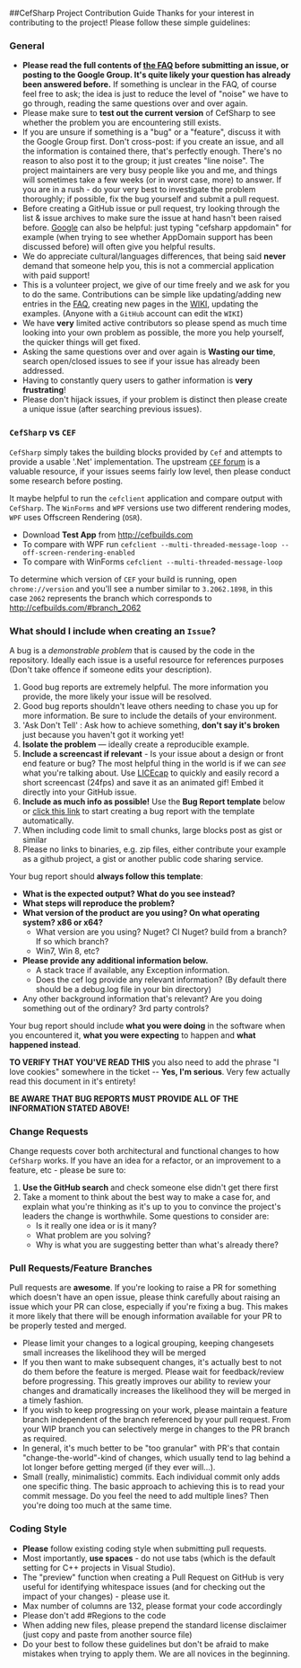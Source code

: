 ##CefSharp Project Contribution Guide
Thanks for your interest in contributing to the project! Please follow these simple guidelines:

### General
- **Please read the full contents of [the FAQ](https://github.com/cefsharp/CefSharp/wiki/Frequently-asked-questions) before submitting an issue, or posting to the Google Group. It's quite likely your question has already been answered before.** If something is unclear in the FAQ, of course feel free to ask; the idea is just to reduce the level of "noise" we have to go through, reading the same questions over and over again.
- Please make sure to **test out the current version** of CefSharp to see whether the problem you are encountering still exists.
- If you are unsure if something is a "bug" or a "feature", discuss it with the Google Group first. Don't cross-post: if you create an issue, and all the information is contained there, that's perfectly enough. There's no reason to also post it to the group; it just creates "line noise". The project maintainers are very busy people like you and me, and things will sometimes take a few weeks (or in worst case, more) to answer. If you are in a rush - do your very best to investigate the problem thoroughly; if possible, fix the bug yourself and submit a pull request.
- Before creating a GitHub issue or pull request, try looking through the list & issue archives to make sure the issue at hand hasn't been raised before. [Google](http://www.google.com) can also be helpful: just typing "cefsharp appdomain" for example (when trying to see whether AppDomain support has been discussed before) will often give you helpful results.
- We do appreciate cultural/languages differences, that being said **never** demand that someone help you, this is not a commercial application with paid support!
- This is a volunteer project, we give of our time freely and we ask for you to do the same. Contributions can be simple like updating/adding new entries in the [FAQ](https://github.com/cefsharp/CefSharp/wiki/Frequently-asked-questions), creating new pages in the [WIKI](https://github.com/cefsharp/CefSharp/wiki), updating the examples. (Anyone with a `GitHub` account can edit the `WIKI`)
- We have **very** limited active contributors so please spend as much time looking into your own problem as possible, the more you help yourself, the quicker things will get fixed.
- Asking the same questions over and over again is **Wasting our time**, search open/closed issues to see if your issue has already been addressed.
- Having to constantly query users to gather information is **very frustrating**!
- Please don't hijack issues, if your problem is distinct then please create a unique issue (after searching previous issues).

### `CefSharp` vs `CEF`

`CefSharp` simply takes the building blocks provided by `Cef` and attempts to provide a usable '.Net' implementation.
The upstream [`CEF` forum](http://magpcss.org/ceforum/) is a valuable resource, if your issues seems fairly low level, then please conduct some research before posting.

It maybe helpful to run the `cefclient` application and compare output with `CefSharp`. The `WinForms` and `WPF` versions use two different rendering modes, `WPF` uses Offscreen Rendering (`OSR`).

- Download **Test App** from http://cefbuilds.com
- To compare with WPF run `cefclient --multi-threaded-message-loop --off-screen-rendering-enabled`
- To compare with WinForms `cefclient --multi-threaded-message-loop`

To determine which version of `CEF` your build is running, open `chrome://version` and you'll see a number similar to `3.2062.1898`, in this case `2062` represents the branch which corresponds to http://cefbuilds.com/#branch_2062

### What should I include when creating an `Issue`?

A bug is a _demonstrable problem_ that is caused by the code in the repository. Ideally each issue is a useful resource for references purposes (Don't take offence if someone edits your description).

1. Good bug reports are extremely helpful. The more information you provide, the more likely your issue will be resolved.
2. Good bug reports shouldn't leave others needing to chase you up for more information. Be sure to include the
details of your environment.
3. 'Ask Don't Tell' : Ask how to achieve something, **don't say it's broken** just because you haven't got it working yet!
4. **Isolate the problem** &mdash; ideally create a reproducible example.
5. **Include a screencast if relevant** - Is your issue about a design or front end feature or bug? The most helpful thing in the world is if we can *see* what you're talking about. Use [LICEcap](http://www.cockos.com/licecap/) to quickly and easily record a short screencast (24fps) and save it as an animated gif! Embed it directly into your GitHub issue.
6. **Include as much info as possible!** Use the **Bug Report template** below or [click this link](https://github.com/CefSharp/CefSharp/issues/new?title=Bug%3A&body=%23%23%23%23+Issue+Summary%0D%0AWhat+is+the+expected+output%3F+What+do+you+see+instead%3F%0D%0A%0D%0A%23%23%23%23+Steps+to+Reproduce%0D%0A1.+This+is+the+first+step%0D%0A%0D%0AThis+is+a+bug+because...%0D%0ACode+sample+if+relevant%0D%0A%0D%0A%23%23%23%23+Technical+details%0D%0A%0D%0A%2A+CefSharp+Version%3A+nuget+-+master+-+latest+commit%3A++INSERT+COMMIT+REF%0D%0A%2A+Operating+System%3A+%0D%0A%2A+x86%2Fx64%3A+%0D%0A%2A+WinForms%2FWPF%2FOffScreen%3A+) to start creating a bug report with the template automatically.
7. When including code limit to small chunks, large blocks post as gist or similar
8. Please no links to binaries, e.g. zip files, either contribute your example as a github project, a gist or another public code sharing service.

Your bug report should **always follow this template**:

- **What is the expected output? What do you see instead?**
- **What steps will reproduce the problem?**
- **What version of the product are you using? On what operating system? x86 or x64?**
    - What version are you using? Nuget? CI Nuget? build from a branch? If so which branch?
    - Win7, Win 8, etc?
- **Please provide any additional information below.**
    - A stack trace if available, any Exception information.
    - Does the cef log provide any relevant information? (By default there should be a debug.log file in your bin directory)
- Any other background information that's relevant? Are you doing something out of the ordinary? 3rd party controls?

Your bug report should include **what you were doing** in the software when you encountered it, **what you were expecting** to happen and **what happened instead**.

**TO VERIFY THAT YOU'VE READ THIS** you also need to add the phrase "I love cookies" somewhere in the ticket -- **Yes, I'm serious**. Very few actually read this document in it's entirety!

**BE AWARE THAT BUG REPORTS MUST PROVIDE ALL OF THE INFORMATION STATED ABOVE!**

### Change Requests

Change requests cover both architectural and functional changes to how `CefSharp` works. If you have an idea for a refactor, or an improvement to a feature, etc - please be sure to:

1. **Use the GitHub search** and check someone else didn't get there first
2. Take a moment to think about the best way to make a case for, and explain what you're thinking as it's up to you to convince the project's leaders the change is worthwhile. Some questions to consider are:
	- Is it really one idea or is it many?
	- What problem are you solving?
	- Why is what you are suggesting better than what's already there?

### Pull Requests/Feature Branches

Pull requests are **awesome**. If you're looking to raise a PR for something which doesn't have an open issue, please think carefully about raising an issue which your PR can close, especially if you're fixing a bug. This makes it more likely that there will be enough information available for your PR to be properly tested and merged.

- Please limit your changes to a logical grouping, keeping changesets small increases the likelihood they will be merged
- If you then want to make subsequent changes, it's actually best to not do them before the feature is merged. Please wait for feedback/review before progressing. This greatly improves our ability to review your changes and dramatically increases the likelihood they will be merged in a timely fashion.
- If you wish to keep progressing on your work, please maintain a feature branch independent of the branch referenced by your pull request. From your WIP branch you can selectively merge in changes to the PR branch as required.
- In general, it's much better to be "too granular" with PR's that contain "change-the-world"-kind of changes, which usually tend to lag behind a lot longer before getting merged (if they ever will...).
- Small (really, minimalistic) commits. Each individual commit only adds one specific thing. The basic approach to achieving this is to read your commit message. Do you feel the need to add multiple lines? Then you're doing too much at the same time.

### Coding Style
- **Please** follow existing coding style when submitting pull requests.
- Most importantly, **use spaces** - do not use tabs (which is the default setting for C++ projects in Visual Studio).
- The "preview" function when creating a Pull Request on GitHub is very useful for identifying whitespace issues (and for checking out the impact of your changes) - please use it.
- Max number of columns are 132, please format your code accordingly
- Please don't add #Regions to the code
- When adding new files, please prepend the standard license disclaimer (just copy and paste from another source file)
- Do your best to follow these guidelines but don't be afraid to make mistakes when trying to apply them. We are all novices in the beginning.